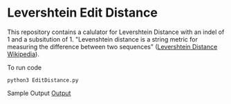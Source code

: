 # Levershtein Edit Distance

This repository contains a calulator for Levershtein Distance with an indel of 1 and a subsitution of 1. "Levenshtein distance is a string metric for measuring the difference between two sequences" ([Levershtein Distance Wikipedia](https://en.wikipedia.org/wiki/Levenshtein_distance)).

To run code
```
python3 EditDistance.py
```

Sample Output
[Output](https://github.com/BrandonCap/Levenshtein-Edit-Distance/edit/main/assets/program-output.png)
